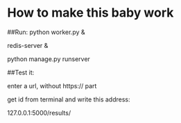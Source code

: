 # How to make this baby work

##Run:
python worker.py &

redis-server &

python manage.py runserver

##Test it:

enter a url, without https:// part

get id from terminal and write this address:

127.0.0.1:5000/results/<id>


